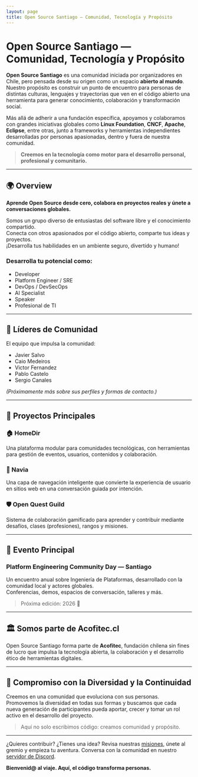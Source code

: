 ```yaml
---
layout: page
title: Open Source Santiago — Comunidad, Tecnología y Propósito
---
```


# Open Source Santiago — Comunidad, Tecnología y Propósito

**Open Source Santiago** es una comunidad iniciada por organizadores en Chile, pero pensada desde su origen como un espacio **abierto al mundo**.  
Nuestro propósito es construir un punto de encuentro para personas de distintas culturas, lenguajes y trayectorias que ven en el código abierto una herramienta para generar conocimiento, colaboración y transformación social.

Más allá de adherir a una fundación específica, apoyamos y colaboramos con grandes iniciativas globales como **Linux Foundation**, **CNCF**, **Apache**, **Eclipse**, entre otras, junto a frameworks y herramientas independientes desarrolladas por personas apasionadas, dentro y fuera de nuestra comunidad.

> **Creemos en la tecnología como motor para el desarrollo personal, profesional y comunitario.**

---

## 🌍 Overview

**Aprende Open Source desde cero, colabora en proyectos reales y únete a conversaciones globales.**

Somos un grupo diverso de entusiastas del software libre y el conocimiento compartido.  
Conecta con otros apasionados por el código abierto, comparte tus ideas y proyectos.  
¡Desarrolla tus habilidades en un ambiente seguro, divertido y humano!

### Desarrolla tu potencial como:
- Developer  
- Platform Engineer / SRE  
- DevOps / DevSecOps  
- AI Specialist  
- Speaker  
- Profesional de TI

---

## 👥 Líderes de Comunidad

El equipo que impulsa la comunidad:

- Javier Salvo  
- Caio Medeiros  
- Victor Fernandez  
- Pablo Castelo  
- Sergio Canales  

*(Próximamente más sobre sus perfiles y formas de contacto.)*

---

## 🧪 Proyectos Principales

### 🏠 HomeDir  
Una plataforma modular para comunidades tecnológicas, con herramientas para gestión de eventos, usuarios, contenidos y colaboración.

### 🌊 Navia  
Una capa de navegación inteligente que convierte la experiencia de usuario en sitios web en una conversación guiada por intención.

### 🛡️ Open Quest Guild  
Sistema de colaboración gamificado para aprender y contribuir mediante desafíos, clases (profesiones), rangos y misiones.

---

## 🎤 Evento Principal

### Platform Engineering Community Day — Santiago  
Un encuentro anual sobre Ingeniería de Plataformas, desarrollado con la comunidad local y actores globales.  
Conferencias, demos, espacios de conversación, talleres y más.

> Próxima edición: 2026 🚀

---

## 🏛️ Somos parte de Acofitec.cl

Open Source Santiago forma parte de **Acofitec**, fundación chilena sin fines de lucro que impulsa la tecnología abierta, la colaboración y el desarrollo ético de herramientas digitales.

---

## 🌱 Compromiso con la Diversidad y la Continuidad

Creemos en una comunidad que evoluciona con sus personas.  
Promovemos la diversidad en todas sus formas y buscamos que cada nueva generación de participantes pueda aportar, crecer y tomar un rol activo en el desarrollo del proyecto.

> Aquí no solo escribimos código: creamos comunidad y propósito.

---

¿Quieres contribuir? ¿Tienes una idea?
Revisa nuestras [misiones](https://github.com/OSSantiago/open-quest-guild/projects), únete al gremio y empieza tu aventura.
Conversa con la comunidad en nuestro [servidor de Discord](https://discord.gg/3eawzc9ybc).

**Bienvenid@ al viaje. Aquí, el código transforma personas.**
